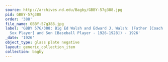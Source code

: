 ```yaml
---
source: http://archives.nd.edu/Bagby/GBBY-57g388.jpg
pid: GBBY-57g388
order: '388'
file_name: GBBY-57g388.jpg
label: 'GBBY 57G/388: Big Ed Walsh and Edward J. Walsh: (Father [Coach and Ex - White
  Sox Player] and Son [Baseball Player - 1926-1928]) - 1926'
_date: '1926'
object_type: glass plate negative
layout: generic_collection_item
collection: bagby
---
```

